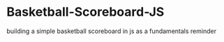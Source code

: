 # Basketball-Scoreboard-JS
building a simple basketball scoreboard in js as a fundamentals reminder
